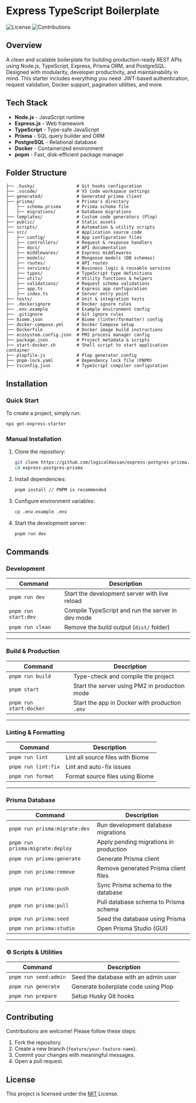 # Express TypeScript Boilerplate

![License](https://img.shields.io/badge/license-MIT-blue.svg)
![Contributions](https://img.shields.io/badge/contributions-welcome-brightgreen.svg)

## Overview

A clean and scalable boilerplate for building production-ready REST APIs using Node.js, TypeScript, Express, Prisma ORM, and PostgreSQL. Designed with modularity, developer productivity, and maintainability in mind.
This starter includes everything you need: JWT-based authentication, request validation, Docker support, pagination utilities, and more.

## Tech Stack

- **Node.js** - JavaScript runtime
- **Express.js** - Web framework
- **TypeScript** - Type-safe JavaScript
- **Prisma** - SQL query builder and ORM
- **PostgreSQL** - Relational database
- **Docker** - Containerized environment
- **pnpm** - Fast, disk-efficient package manager

## Folder Structure

```plaintext
├── .husky/                # Git hooks configuration
├── .vscode/               # VS Code workspace settings
├── generated/             # Generated prisma client
├── prisma/                # Prisma's directory
│   ├── schema.prisma      # Prisma schema file
│   ├── migrations/        # Database migrations
├── templates/             # Custom code generators (Plop)
├── public/                # Static assets
├── scripts/               # Automation & utility scripts
├── src/                   # Application source code
│   ├── config/            # App configuration files
│   ├── controllers/       # Request & response handlers
│   ├── docs/              # API documentation
│   ├── middlewares/       # Express middlewares
│   ├── models/            # Mongoose models (DB schemas)
│   ├── routes/            # API routes
│   ├── services/          # Business logic & reusable services
│   ├── types/             # TypeScript type definitions
│   ├── utils/             # Utility functions & helpers
│   ├── validations/       # Request schema validations
│   ├── app.ts             # Express app configuration
│   ├── index.ts           # Server entry point
├── tests/                 # Unit & integration tests
├── .dockerignore          # Docker ignore rules
├── .env.example           # Example environment config
├── .gitignore             # Git ignore rules
├── biome.json             # Biome (linter/formatter) config
├── docker-compose.yml     # Docker Compose setup
├── Dockerfile             # Docker image build instructions
├── ecosystem.config.json  # PM2 process manager config
├── package.json           # Project metadata & scripts
├── start-docker.sh        # Shell script to start application container
├── plopfile.js            # Plop generator config
├── pnpm-lock.yaml         # Dependency lock file (PNPM)
├── tsconfig.json          # TypeScript compiler configuration
```

## Installation

### Quick Start

To create a project, simply run:

```bash
npx get-express-starter
```

### Manual Installation

1. Clone the repository:

   ```sh
   git clone https://github.com/logicalHassan/express-postgres-prisma.git
   cd express-postgres-prisma
   ```

2. Install dependencies:

   ```sh
   pnpm install // PNPM is recommended
   ```

3. Configure environment variables:

   ```sh
   cp .env.example .env
   ```

4. Start the development server:

   ```sh
   pnpm run dev
   ```

## Commands

### Development

| Command                  | Description                                         |
|--------------------------|-----------------------------------------------------|
| `pnpm run dev`           | Start the development server with live reload       |
| `pnpm run start:dev`     | Compile TypeScript and run the server in dev mode   |
| `pnpm run clean`         | Remove the build output (`dist/` folder)            |

---

### Build & Production

| Command                  | Description                                         |
|--------------------------|-----------------------------------------------------|
| `pnpm run build`         | Type-check and compile the project                  |
| `pnpm start`             | Start the server using PM2 in production mode       |
| `pnpm run start:docker`  | Start the app in Docker with production `.env`      |

---

### Linting & Formatting

| Command                  | Description                                         |
|--------------------------|-----------------------------------------------------|
| `pnpm run lint`          | Lint all source files with Biome                    |
| `pnpm run lint:fix`      | Lint and auto-fix issues                            |
| `pnpm run format`        | Format source files using Biome                     |

---

### Prisma Database

| Command                          | Description                                  |
|---------------------------------|----------------------------------------------|
| `pnpm run prisma:migrate:dev`   | Run development database migrations          |
| `pnpm run prisma:migrate:deploy`| Apply pending migrations in production       |
| `pnpm run prisma:generate`      | Generate Prisma client                       |
| `pnpm run prisma:remove`        | Remove generated Prisma client files         |
| `pnpm run prisma:push`          | Sync Prisma schema to the database           |
| `pnpm run prisma:pull`          | Pull database schema to Prisma schema        |
| `pnpm run prisma:seed`          | Seed the database using Prisma               |
| `pnpm run prisma:studio`        | Open Prisma Studio (GUI)                     |

---

### ⚙️ Scripts & Utilities

| Command                  | Description                                         |
|--------------------------|-----------------------------------------------------|
| `pnpm run seed:admin`    | Seed the database with an admin user                |
| `pnpm run generate`      | Generate boilerplate code using Plop                |
| `pnpm run prepare`       | Setup Husky Git hooks                               |

## Contributing

Contributions are welcome! Please follow these steps:

1. Fork the repository.
2. Create a new branch (`feature/your-feature-name`).
3. Commit your changes with meaningful messages.
4. Open a pull request.

## License

This project is licensed under the [MIT](LICENSE) License.
